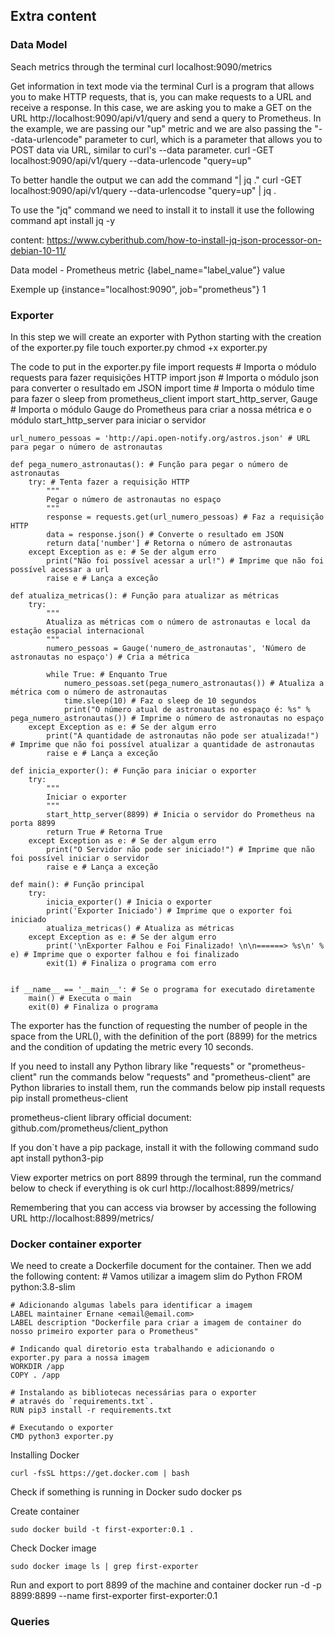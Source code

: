 ## Extra content

### Data Model
Seach metrics through the terminal
    curl localhost:9090/metrics

Get information in text mode via the terminal
Curl is a program that allows you to make HTTP requests, that is, you can make requests to a URL and receive a response.
In this case, we are asking you to make a GET on the URL http://localhost:9090/api/v1/query and send a query to Prometheus.
In the example, we are passing our "up" metric and we are also passing the "--data-urlencode" parameter to curl, which is a parameter that allows you to POST data via URL, similar to curl's --data parameter.
    curl -GET localhost:9090/api/v1/query --data-urlencode "query=up"

To better handle the output we can add the command "| jq ."
    curl -GET localhost:9090/api/v1/query --data-urlencodse "query=up" | jq .

To use the "jq" command we need to install it
to install it use the following command
    apt install jq -y

content:
    https://www.cyberithub.com/how-to-install-jq-json-processor-on-debian-10-11/

Data model - Prometheus
    metric {label_name="label_value"}   value

Exemple
    up {instance="localhost:9090", job="prometheus"}   1

### Exporter
In this step we will create an exporter with Python
starting with the creation of the exporter.py file
    touch exporter.py
    chmod +x exporter.py

The code to put in the exporter.py file
    import requests # Importa o módulo requests para fazer requisições HTTP
    import json # Importa o módulo json para converter o resultado em JSON
    import time # Importa o módulo time para fazer o sleep
    from prometheus_client import start_http_server, Gauge # Importa o módulo Gauge do Prometheus para criar a nossa métrica e o módulo start_http_server para iniciar o servidor

    url_numero_pessoas = 'http://api.open-notify.org/astros.json' # URL para pegar o número de astronautas

    def pega_numero_astronautas(): # Função para pegar o número de astronautas
        try: # Tenta fazer a requisição HTTP
            """
            Pegar o número de astronautas no espaço 
            """
            response = requests.get(url_numero_pessoas) # Faz a requisição HTTP
            data = response.json() # Converte o resultado em JSON
            return data['number'] # Retorna o número de astronautas
        except Exception as e: # Se der algum erro
            print("Não foi possível acessar a url!") # Imprime que não foi possível acessar a url
            raise e # Lança a exceção

    def atualiza_metricas(): # Função para atualizar as métricas
        try:
            """
            Atualiza as métricas com o número de astronautas e local da estação espacial internacional
            """
            numero_pessoas = Gauge('numero_de_astronautas', 'Número de astronautas no espaço') # Cria a métrica
            
            while True: # Enquanto True
                numero_pessoas.set(pega_numero_astronautas()) # Atualiza a métrica com o número de astronautas
                time.sleep(10) # Faz o sleep de 10 segundos
                print("O número atual de astronautas no espaço é: %s" % pega_numero_astronautas()) # Imprime o número de astronautas no espaço
        except Exception as e: # Se der algum erro
            print("A quantidade de astronautas não pode ser atualizada!") # Imprime que não foi possível atualizar a quantidade de astronautas
            raise e # Lança a exceção
            
    def inicia_exporter(): # Função para iniciar o exporter
        try:
            """
            Iniciar o exporter
            """
            start_http_server(8899) # Inicia o servidor do Prometheus na porta 8899
            return True # Retorna True
        except Exception as e: # Se der algum erro
            print("O Servidor não pode ser iniciado!") # Imprime que não foi possível iniciar o servidor
            raise e # Lança a exceção

    def main(): # Função principal
        try:
            inicia_exporter() # Inicia o exporter
            print('Exporter Iniciado') # Imprime que o exporter foi iniciado
            atualiza_metricas() # Atualiza as métricas
        except Exception as e: # Se der algum erro
            print('\nExporter Falhou e Foi Finalizado! \n\n======> %s\n' % e) # Imprime que o exporter falhou e foi finalizado
            exit(1) # Finaliza o programa com erro


    if __name__ == '__main__': # Se o programa for executado diretamente
        main() # Executa o main
        exit(0) # Finaliza o programa

The exporter has the function of requesting the number of people in the space from the URL(), with the definition of the port (8899) for the metrics and the condition of updating the metric every 10 seconds.

If you need to install any Python library like "requests" or "prometheus-client" run the commands below
"requests" and "prometheus-client" are Python libraries
to install them, run the commands below
    pip install requests
    pip install prometheus-client

prometheus-client library official document:
    github.com/prometheus/client_python

If you don`t have a pip package, install it with the following command
    sudo apt install python3-pip

View exporter metrics on port 8899
through the terminal, run the command below to check if everything is ok
    curl http://localhost:8899/metrics/

Remembering that you can access via browser by accessing the following URL
    http://localhost:8899/metrics/

### Docker container exporter
We need to create a Dockerfile document for the container.
Then we add the following content:
    # Vamos utilizar a imagem slim do Python
    FROM python:3.8-slim

    # Adicionando algumas labels para identificar a imagem
    LABEL maintainer Ernane <email@email.com>
    LABEL description "Dockerfile para criar a imagem de container do nosso primeiro exporter para o Prometheus"

    # Indicando qual diretorio esta trabalhando e adicionando o exporter.py para a nossa imagem
    WORKDIR /app
    COPY . /app

    # Instalando as bibliotecas necessárias para o exporter
    # através do `requirements.txt`.
    RUN pip3 install -r requirements.txt

    # Executando o exporter
    CMD python3 exporter.py

Installing Docker
    
    curl -fsSL https://get.docker.com | bash
    
Check if something is running in Docker
    sudo docker ps


Create container 
    
    sudo docker build -t first-exporter:0.1 .


Check Docker image

    sudo docker image ls | grep first-exporter


Run and export to port 8899 of the machine and container
    docker run -d -p 8899:8899 --name first-exporter first-exporter:0.1
    






### Queries